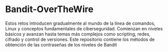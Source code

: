 # Bandit-OverTheWire
Estos retos introducen gradualmente al mundo de la línea de comandos, Linux y conceptos fundamentales de ciberseguridad. Comienzan en niveles básicos y avanzan hasta temas más complejos como scripting, redes, cifrado y control de versiones. Este repositorio contiene los métodos de obtención de las contraseñas de los niveles de Bandit
